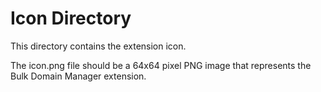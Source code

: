 # Icon Directory

This directory contains the extension icon.

The icon.png file should be a 64x64 pixel PNG image that represents the Bulk Domain Manager extension.